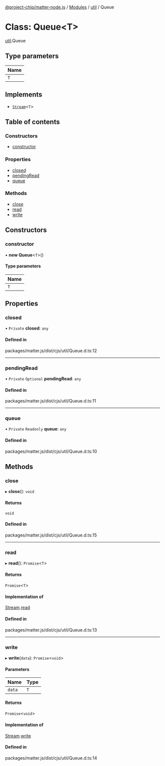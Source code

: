 [@project-chip/matter-node.js](../README.md) / [Modules](../modules.md) / [util](../modules/util.md) / Queue

# Class: Queue<T\>

[util](../modules/util.md).Queue

## Type parameters

| Name |
| :------ |
| `T` |

## Implements

- [`Stream`](../interfaces/util.Stream.md)<`T`\>

## Table of contents

### Constructors

- [constructor](util.Queue.md#constructor)

### Properties

- [closed](util.Queue.md#closed)
- [pendingRead](util.Queue.md#pendingread)
- [queue](util.Queue.md#queue)

### Methods

- [close](util.Queue.md#close)
- [read](util.Queue.md#read)
- [write](util.Queue.md#write)

## Constructors

### constructor

• **new Queue**<`T`\>()

#### Type parameters

| Name |
| :------ |
| `T` |

## Properties

### closed

• `Private` **closed**: `any`

#### Defined in

packages/matter.js/dist/cjs/util/Queue.d.ts:12

___

### pendingRead

• `Private` `Optional` **pendingRead**: `any`

#### Defined in

packages/matter.js/dist/cjs/util/Queue.d.ts:11

___

### queue

• `Private` `Readonly` **queue**: `any`

#### Defined in

packages/matter.js/dist/cjs/util/Queue.d.ts:10

## Methods

### close

▸ **close**(): `void`

#### Returns

`void`

#### Defined in

packages/matter.js/dist/cjs/util/Queue.d.ts:15

___

### read

▸ **read**(): `Promise`<`T`\>

#### Returns

`Promise`<`T`\>

#### Implementation of

[Stream](../interfaces/util.Stream.md).[read](../interfaces/util.Stream.md#read)

#### Defined in

packages/matter.js/dist/cjs/util/Queue.d.ts:13

___

### write

▸ **write**(`data`): `Promise`<`void`\>

#### Parameters

| Name | Type |
| :------ | :------ |
| `data` | `T` |

#### Returns

`Promise`<`void`\>

#### Implementation of

[Stream](../interfaces/util.Stream.md).[write](../interfaces/util.Stream.md#write)

#### Defined in

packages/matter.js/dist/cjs/util/Queue.d.ts:14
